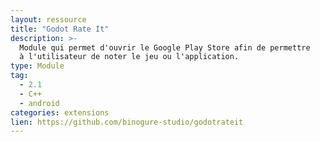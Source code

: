 ```yaml
---
layout: ressource
title: "Godot Rate It"
description: >-
  Module qui permet d'ouvrir le Google Play Store afin de permettre
  à l'utilisateur de noter le jeu ou l'application.
type: Module
tag:
  - 2.1
  - C++
  - android
categories: extensions
lien: https://github.com/binogure-studio/godotrateit
---
```

